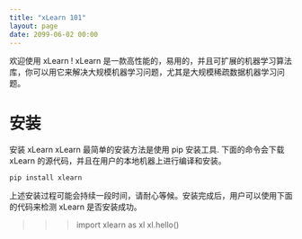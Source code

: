 ```yaml
---
title: "xLearn 101"
layout: page
date: 2099-06-02 00:00
---
```


欢迎使用 xLearn !
xLearn 是一款高性能的，易用的，并且可扩展的机器学习算法库，你可以用它来解决大规模机器学习问题，尤其是大规模稀疏数据机器学习问题。

# 安装

安装 xLearn
xLearn 最简单的安装方法是使用 pip 安装工具. 下面的命令会下载 xLearn 的源代码，并且在用户的本地机器上进行编译和安装。

```shell
pip install xlearn

```
上述安装过程可能会持续一段时间，请耐心等候。安装完成后，用户可以使用下面的代码来检测 xLearn 是否安装成功。

>>> import xlearn as xl
>>> xl.hello()